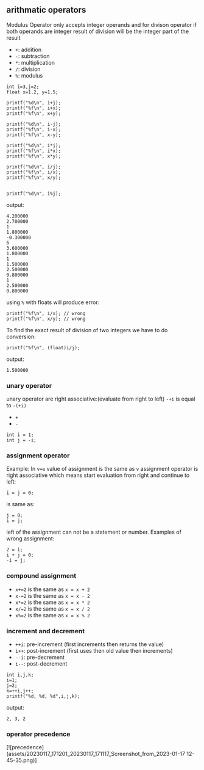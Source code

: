 ## arithmatic operators

Modulus Operator only accepts integer operands and for divison operator if both operands are integer result of division will be the integer part of the result

- `+`: addition
- `-`: subtraction
- `*`: multiplication
- `/`: division
- `%`: modulus

```
int i=3,j=2;
float x=1.2, y=1.5;

printf("%d\n", i+j);
printf("%f\n", i+x);
printf("%f\n", x+y);

printf("%d\n", i-j);
printf("%f\n", i-x);
printf("%f\n", x-y);

printf("%d\n", i*j);
printf("%f\n", i*x);
printf("%f\n", x*y);

printf("%d\n", i/j);
printf("%f\n", i/x);
printf("%f\n", x/y);


printf("%d\n", i%j);
```

output:

```
4.200000
2.700000
1
1.800000
-0.300000
6
3.600000
1.800000
1
1.500000
2.500000
0.800000
1
2.500000
0.800000
```

using `%` with floats will produce error:

```
printf("%f\n", i/x); // wrong
printf("%f\n", x/y); // wrong
```

To find the exact result of division of two integers we have to do conversion:

```
printf("%f\n", (float)i/j);
```

output:

```
1.500000
```

### unary operator

unary operator are right associative:(evaluate from right to left)
`-+i` is equal to `-(+i)`

- `+`
- `-`

```
int i = 1;
int j = -i;
```

### assignment operator

Example: In `v=e` value of assignment is the same as `v`
assignment operator is right associative which means start evaluation from right and continue to left:

```
i = j = 0;
```

is same as:

```
j = 0;
i = j;
```

left of the assignment can not be a statement or number. Examples of wrong assignment:

```
2 = i;
i + j = 0;
-i = j;
```

### compound assignment

- `x+=2` is the same as `x = x + 2`
- `x-=2` is the same as `x = x - 2`
- `x*=2` is the same as `x = x * 2`
- `x/=2` is the same as `x = x / 2`
- `x%=2` is the same as `x = x % 2`

### increment and decrement

- `++i`: pre-increment (first increments then returns the value)
- `i++`: post-increment (first uses then old value then increments)
- `--i`: pre-decrement
- `i--`: post-decrement

```
int i,j,k;
i=1;
j=2;
k=++i,j++;
printf("%d, %d, %d",i,j,k);
```

output:

```
2, 3, 2
```

### operator precedence




[![precedence](assets/20230117_171201_20230117_171117_Screenshot_from_2023-01-17 12-45-35.png)]
